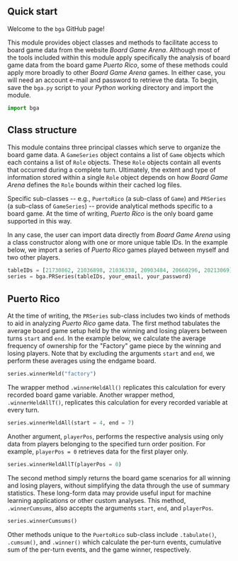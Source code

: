 <!-- README.md is generated from README.Rmd. Please edit that file -->
Quick start
-----------

Welcome to the `bga` GitHub page!

This module provides object classes and methods to facilitate access to board game data from the website *Board Game Arena*. Although most of the tools included within this module apply specifically the analysis of board game data from the board game *Puerto Rico*, some of these methods could apply more broadly to other *Board Game Arena* games. In either case, you will need an account e-mail and password to retrieve the data. To begin, save the `bga.py` script to your *Python* working directory and import the module.

``` python
import bga
```

Class structure
---------------

This module contains three principal classes which serve to organize the board game data. A `GameSeries` object contains a list of `Game` objects which each contains a list of `Role` objects. These `Role` objects contain all events that occurred during a complete turn. Ultimately, the extent and type of information stored within a single `Role` object depends on how *Board Game Arena* defines the `Role` bounds within their cached log files.

Specific sub-classes -- e.g., `PuertoRico` (a sub-class of `Game`) and `PRSeries` (a sub-class of `GameSeries`) -- provide analytical methods specific to a board game. At the time of writing, *Puerto Rico* is the only board game supported in this way.

In any case, the user can import data directly from *Board Game Arena* using a class constructor along with one or more unique table IDs. In the example below, we import a series of *Puerto Rico* games played between myself and two other players.

``` python
tableIDs = [21730862, 21036898, 21036338, 20903484, 20660296, 20213069]
series = bga.PRSeries(tableIDs, your_email, your_password)
```

Puerto Rico
-----------

At the time of writing, the `PRSeries` sub-class includes two kinds of methods to aid in analyzing *Puerto Rico* game data. The first method tabulates the average board game setup held by the winning and losing players between turns `start` and `end`. In the example below, we calculate the average frequency of ownership for the "Factory" game piece by the winning and losing players. Note that by excluding the arguments `start` and `end`, we perform these averages using the endgame board.

``` python
series.winnerHeld("factory")
```

The wrapper method `.winnerHeldAll()` replicates this calculation for every recorded board game variable. Another wrapper method, `.winnerHeldAllT()`, replicates this calculation for every recorded variable at every turn.

``` python
series.winnerHeldAll(start = 4, end = 7)
```

Another argument, `playerPos`, performs the respective analysis using only data from players belonging to the specified turn order position. For example, `playerPos = 0` retrieves data for the first player only.

``` python
series.winnerHeldAllT(playerPos = 0)
```

The second method simply returns the board game scenarios for all winning and losing players, without simplifying the data through the use of summary statistics. These long-form data may provide useful input for machine learning applications or other custom analyses. This method, `.winnerCumsums`, also accepts the arguments `start`, `end`, and `playerPos`.

``` python
series.winnerCumsums()
```

Other methods unique to the `PuertoRico` sub-class include `.tabulate()`, `.cumsum()`, and `.winner()` which calculate the per-turn events, cumulative sum of the per-turn events, and the game winner, respectively.
